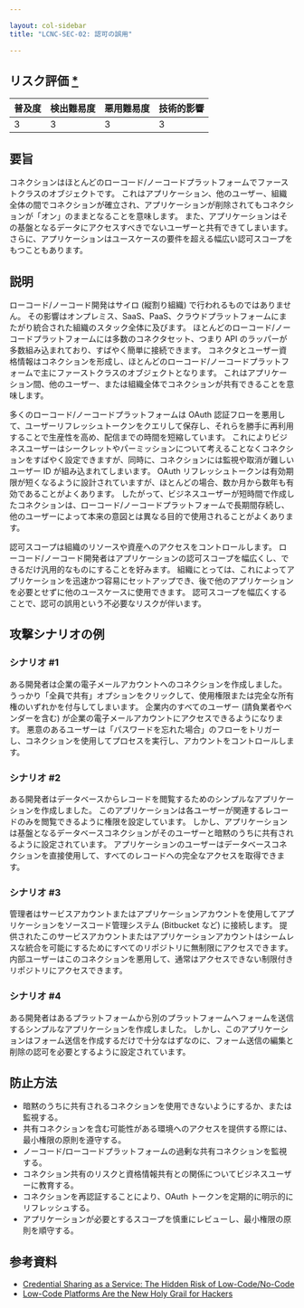 ```yaml
---

layout: col-sidebar
title: "LCNC-SEC-02: 認可の誤用"

---
```


## リスク評価 [*](https://owasp.org/www-project-top-ten/2017/Note_About_Risks)

| 普及度 | 検出難易度 | 悪用難易度 | 技術的影響 |
| --- | --- | --- | --- |
| 3 | 3 | 3 | 3 |

## 要旨

コネクションはほとんどのローコード/ノーコードプラットフォームでファーストクラスのオブジェクトです。
これはアプリケーション、他のユーザー、組織全体の間でコネクションが確立され、アプリケーションが削除されてもコネクションが「オン」のままとなることを意味します。
また、アプリケーションはその基盤となるデータにアクセスすべきでないユーザーと共有できてしまいます。
さらに、アプリケーションはユースケースの要件を超える幅広い認可スコープをもつこともあります。

## 説明

ローコード/ノーコード開発はサイロ (縦割り組織) で行われるものではありません。
その影響はオンプレミス、SaaS、PaaS、クラウドプラットフォームにまたがり統合された組織のスタック全体に及びます。
ほとんどのローコード/ノーコードプラットフォームには多数のコネクタセット、つまり API のラッパーが多数組み込まれており、すばやく簡単に接続できます。
コネクタとユーザー資格情報はコネクションを形成し、ほとんどのローコード/ノーコードプラットフォームで主にファーストクラスのオブジェクトとなります。
これはアプリケーション間、他のユーザー、または組織全体でコネクションが共有できることを意味します。

多くのローコード/ノーコードプラットフォームは OAuth 認証フローを悪用して、ユーザーリフレッシュトークンをクエリして保存し、それらを勝手に再利用することで生産性を高め、配信までの時間を短縮しています。
これによりビジネスユーザーはシークレットやパーミッションについて考えることなくコネクションをすばやく設定できますが、同時に、コネクションには監視や取消が難しいユーザー ID が組み込まれてしまいます。
OAuth リフレッシュトークンは有効期限が短くなるように設計されていますが、ほとんどの場合、数か月から数年も有効であることがよくあります。
したがって、ビジネスユーザーが短時間で作成したコネクションは、ローコード/ノーコードプラットフォームで長期間存続し、他のユーザーによって本来の意図とは異なる目的で使用されることがよくあります。

認可スコープは組織のリソースや資産へのアクセスをコントロールします。
ローコード/ノーコード開発者はアプリケーションの認可スコープを幅広くし、できるだけ汎用的なものにすることを好みます。
組織にとっては、これによってアプリケーションを迅速かつ容易にセットアップでき、後で他のアプリケーションを必要とせずに他のユースケースに使用できます。
認可スコープを幅広くすることで、認可の誤用という不必要なリスクが伴います。

## 攻撃シナリオの例

### シナリオ #1

ある開発者は企業の電子メールアカウントへのコネクションを作成しました。
うっかり「全員で共有」オプションをクリックして、使用権限または完全な所有権のいずれかを付与してしまいます。
企業内のすべてのユーザー (請負業者やベンダーを含む) が企業の電子メールアカウントにアクセスできるようになります。
悪意のあるユーザーは「パスワードを忘れた場合」のフローをトリガーし、コネクションを使用してプロセスを実行し、アカウントをコントロールします。

### シナリオ #2

ある開発者はデータベースからレコードを閲覧するためのシンプルなアプリケーションを作成しました。
このアプリケーションは各ユーザーが関連するレコードのみを閲覧できるように権限を設定しています。
しかし、アプリケーションは基盤となるデータベースコネクションがそのユーザーと暗黙のうちに共有されるように設定されています。
アプリケーションのユーザーはデータベースコネクションを直接使用して、すべてのレコードへの完全なアクセスを取得できます。

### シナリオ #3

管理者はサービスアカウントまたはアプリケーションアカウントを使用してアプリケーションをソースコード管理システム (Bitbucket など) に接続します。
提供されたこのサービスアカウントまたはアプリケーションアカウントはシームレスな統合を可能にするためにすべてのリポジトリに無制限にアクセスできます。
内部ユーザーはこのコネクションを悪用して、通常はアクセスできない制限付きリポジトリにアクセスできます。

### シナリオ #4

ある開発者はあるプラットフォームから別のプラットフォームへフォームを送信するシンプルなアプリケーションを作成しました。
しかし、このアプリケーションはフォーム送信を作成するだけで十分なはずなのに、フォーム送信の編集と削除の認可を必要とするように設定されています。

## 防止方法

- 暗黙のうちに共有されるコネクションを使用できないようにするか、または監視する。
- 共有コネクションを含む可能性がある環境へのアクセスを提供する際には、最小権限の原則を遵守する。
- ノーコード/ローコードプラットフォームの過剰な共有コネクションを監視する。
- コネクション共有のリスクと資格情報共有との関係についてビジネスユーザーに教育する。
- コネクションを再認証することにより、OAuth トークンを定期的に明示的にリフレッシュする。
- アプリケーションが必要とするスコープを慎重にレビューし、最小権限の原則を順守する。


## 参考資料

- [Credential Sharing as a Service: The Hidden Risk of Low-Code/No-Code](https://www.darkreading.com/dr-tech/credential-sharing-as-a-service-hidden-risk-of-low-code-no-code)
- [Low-Code Platforms Are the New Holy Grail for Hackers](https://www.zenity.io/blog/why-are-low-code-platforms-becoming-the-new-holy-grail-of-cyberattackers/)

